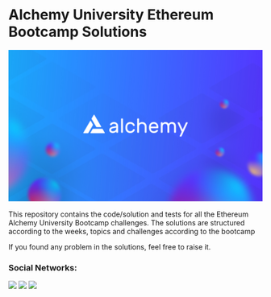 # Alchemy University Ethereum Bootcamp Solutions  

<img src="./img/alchemy-banner-3.jpg">

This repository contains the code/solution and tests for all the Ethereum Alchemy University Bootcamp challenges. The solutions are structured according to the weeks, topics and challenges according to the bootcamp

If you found any problem in the solutions, feel free to raise it.

### Social Networks:

<p>
  <a href="https://www.linkedin.com/in/1xahmed/"><img src="https://img.shields.io/badge/LinkedIn-0077B5?style=for-the-badge&logo=linkedin&logoColor=white"></a>
  <a href="https://twitter.com/1xahmedali"><img src="https://img.shields.io/badge/Twitter-1DA1F2?style=for-the-badge&logo=twitter&logoColor=white"></a>
  <a href="https://github.com/1xahmed"><img src="https://img.shields.io/badge/GitHub-100000?style=for-the-badge&logo=github&logoColor=white"></a>
</p>
